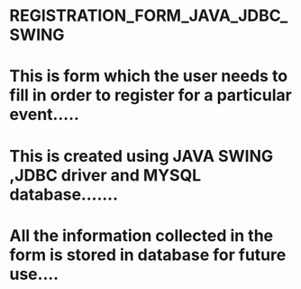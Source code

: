 # REGISTRATION_FORM_JAVA_JDBC_SWING


# This is form which the user needs to fill in order to register for a particular event.....
# This is created using JAVA SWING ,JDBC driver and MYSQL database.......
# All the information collected in the form is stored in database for future use....


